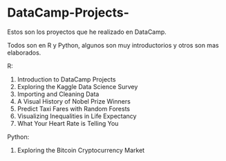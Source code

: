 # DataCamp-Projects-

Estos son los proyectos que he realizado en DataCamp. 

Todos son en R y Python, algunos son muy introductorios y otros son mas elaborados.

R:
1. Introduction to DataCamp Projects
2. Exploring the Kaggle Data Science Survey
3. Importing and Cleaning Data
4. A Visual History of Nobel Prize Winners
5. Predict Taxi Fares with Random Forests
6. Visualizing Inequalities in Life Expectancy
7. What Your Heart Rate is Telling You


Python:
1. Exploring the Bitcoin Cryptocurrency Market
